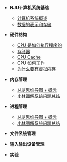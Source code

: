 * **NJU计算机系统基础**
    * [计算机系统概述](01OperatingSystem/ch06)
    * [数据的表示和存储](01OperatingSystem/ch07)
* **硬件结构**
    * [CPU 是如何执行程序的](01OperatingSystem/ch01)
    * [存储器](01OperatingSystem/ch02)
    * [CPU Cache](01OperatingSystem/ch03)
    * [CPU 如何工作](01OperatingSystem/ch04)
    * [为什么要有虚拟内存](01OperatingSystem/ch05)
* **内存管理**
    * [总览思维导图 + 概念](01OperatingSystem/ch21)
    * [小林图解系统问题总结](01OperatingSystem/ch22)
* **进程管理**
    * [总览思维导图 + 概念](01OperatingSystem/ch31)
    * [小林图解系统问题总结](01OperatingSystem/ch32)

* **文件系统管理**
* **输入输出设备管理**

- **实验**

  
